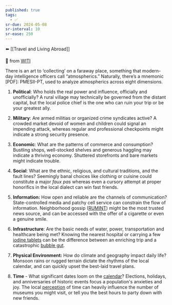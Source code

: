```yaml
---
published: true
tags:
  - ✅
sr-due: 2024-05-08
sr-interval: 10
sr-ease: 250
---
```

⬅️ [[Travel and Living Abroad]]

🔗 from [WITI](https://whyisthisinteresting.substack.com/p/the-atmospherics-edition)

There is an art to ‘collecting’ on a faraway place, something that modern-day intelligence officers call “atmospherics.” Naturally, there’s a mnemonic [PDF]: PMESII-PT, used to analyze atmospherics across eight dimensions.

1. **Political**: Who holds the real power and influence, officially and unofficially? A rural village may technically be governed from the distant capital, but the local police chief is the one who can ruin your trip or be your greatest ally. 
    
2. **Military**: Are armed militias or organized crime syndicates active? A crowded market devoid of women and children could signal an impending attack, whereas regular and professional checkpoints might indicate a strong security presence. 

3. **Economic**: What are the patterns of commerce and consumption? Bustling shops, well-stocked shelves and generous haggling may indicate a thriving economy. Shuttered storefronts and bare markets might indicate trouble.

4. **Social**: What are the ethnic, religious, and cultural traditions, and the fault lines? Seemingly banal choices like clothing or cuisine could constitute a major _faux pas_ whereas even a cursory attempt at proper honorifics in the local dialect can win fast friends.
    
5. **Information:** How open and reliable are the channels of communication? State-controlled media and patchy cell service can constrain the flow of information. Neighborhood gossip ([RUMINT](https://en.wiktionary.org/wiki/rumint)) might be the most trusted news source, and can be accessed with the offer of a cigarette or even a genuine smile.
    
6. **Infrastructure**: Are the basic needs of water, power, transportation and healthcare being met? Knowing the nearest hospital or carrying a few [iodine tablets](https://www.amazon.com/Purification-Effective-Emergencies-Disasters-International/dp/B0BVQVNJNG) can be the difference between an enriching trip and a catastrophic [bubble gut](https://www.hopkinsmedicine.org/health/conditions-and-diseases/travelers-diarrhea).
    
7. **Physical Environment:** How do climate and geography impact daily life? Monsoon rains or rugged terrain dictate the rhythms of the local calendar, and can quickly upset the best-laid travel plans.
    
8. **Time** - What significant dates loom on the [calendar](https://www.timeanddate.com/holidays/)? Elections, holidays, and anniversaries of historic events focus a population's anxieties and joy. The local [perception](https://hbr.org/2016/05/different-cultures-see-deadlines-differently) of time can heavily influence the number of museums you might visit, or tell you the best hours to party down with new friends.